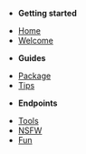 <!--
* [Home](/)
* [Endpoints](/Endpoints/endpoints.md)
-->
<!-- docs/_sidebar.md -->

- **Getting started**

* [Home](/)
* [Welcome](README.md)

- **Guides**
* [Package](wrapper.md)
* [Tips](tips.md)

- **Endpoints**
* [Tools](Endpoints/Tools.md)
* [NSFW](Endpoints/NSFW.md)
* [Fun](Endpoints/Fun.md)
